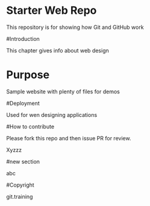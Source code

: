 # Starter Web Repo

This repository is for showing how Git and GitHub work

#Introduction

This chapter gives info about web design

# Purpose

Sample website with plenty of files for demos

#Deployment

Used for wen designing applications

#How to contribute

Please fork this repo and then issue PR for review.

Xyzzz

#new section

abc

#Copyright

git.training